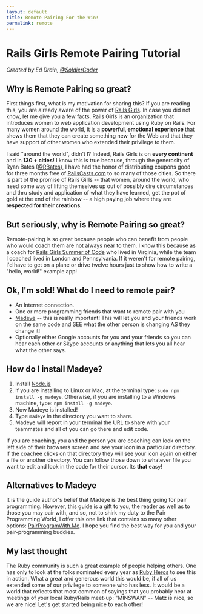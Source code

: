 ```yaml
---
layout: default
title: Remote Pairing For the Win!
permalink: remote
---
```


# Rails Girls Remote Pairing Tutorial

*Created by Ed Drain, [@SoldierCoder](https://twitter.com/soldiercoder)*

## Why is Remote Pairing so great?

First things first, what is my motivation for sharing this?  If you are reading this, you are already aware of the power of [Rails Girls](http://railsgirls.com).  In case you did not know, let me give you a few facts.  Rails Girls is an organization that introduces women to web application development using Ruby on Rails.  For many women around the world, it is a **powerful, emotional experience** that shows them that they can create something new for the Web and that they have support of other women who extended their privilege to them.

I said "around the world", didn't I?  Indeed, Rails Girls is on **every continent** and in **130 \+ cities!**  I know this is true because, through the generosity of Ryan Bates ([@RBates](https://twitter.com/rbates)), I have had the honor of distributing coupons good for three months free of [RailsCasts.com](http://railscasts.com) to so many of those cities. So there is part of the promise of Rails Girls -- that women, around the world, who need some way of lifting themselves up out of possibly dire circumstances and thru study and application of what they have learned, get the pot of gold at the end of the rainbow -- a high paying job where they are **respected for their creations**.

## But seriously, why is Remote Pairing so great?

Remote-pairing is so great because people who can benefit from people who would coach them are not always near to them.  I know this because as a coach for [Rails Girls Summer of Code](http://railsgirlssummerofcode.org) who lived in Virginia, while the team I coached lived in London and Pennsylvania.  If it weren't for remote pairing, I'd have to get on a plane or drive twelve hours just to show how to write a "hello, world!" example app!

## Ok, I'm sold!  What do I need to remote pair?
* An Internet connection.
* One or more programming friends that want to remote pair with you
* [Madeye](https://madeye.io) -- this is really important! This will let you and your friends work on the same code and SEE what the other person is changing AS they change it!
* Optionally either Google accounts for you and your friends so you can hear each other or Skype accounts or anything that lets you all hear what the other says.

## How do I install Madeye?
1. Install [Node.js](http://howtonode.org/how-to-install-nodejs)
2. If you are installing to Linux or Mac, at the  terminal type: `sudo npm install -g madeye`.  Otherwise, if you are installing to a Windows machine, type:  `npm install -g madeye`.
3. Now Madeye is installed!
3. Type `madeye` in the directory you want to share.
4. Madeye will report in your terminal the URL to share with your teammates and all of you can go there and edit code.

If
 you are coaching, you and the person you are coaching can look on the left side of their browsers screen and see your icon in a particular directory.  If the coachee clicks on that directory they will see your icon again on either a file or another directory.  You can follow those down to whatever file you want to edit and look in the code for their cursor.  Its **that** easy!

## Alternatives to Madeye

It is the guide author's belief that Madeye is the best thing going for pair programming.  However, this guide is  a gift to you, the reader as well as to those you may pair with, and so, not to shirk my duty to the Pair Programming World, I offer this one link that contains so many other options: [PairProgramWith.Me](http://pairprogramwith.me).  I hope you find the best way for you and your pair-programming buddies.

## My last thought
The Ruby community is such a great example of people helping others.  One has only to look at the folks nominated every year as [Ruby Heros](http://rubyheroes.com/) to see  this in action.
What a great and generous world this would be, if all of us extended some of our privilege to someone who has less.  It would be a world that reflects that most common of sayings that you probably hear at meetings of your local Ruby/Rails meet-up: "MINSWAN" -- Matz is nice, so we are nice!  Let's get started being nice to each other!






